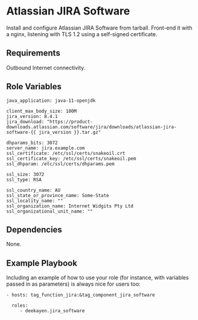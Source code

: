 Atlassian JIRA Software
=========

Install and configure Atlassian JIRA Software from tarball. Front-end it with a nginx, listening with TLS 1.2 using a self-signed certificate.

Requirements
------------

Outbound Internet connectivity.

Role Variables
--------------

```
java_application: java-11-openjdk

client_max_body_size: 100M
jira_version: 8.4.1
jira_download: "https://product-downloads.atlassian.com/software/jira/downloads/atlassian-jira-software-{{ jira_version }}.tar.gz"

dhparams_bits: 3072
server_name: jira.example.com
ssl_certificate: /etc/ssl/certs/snakeoil.crt
ssl_certificate_key: /etc/ssl/certs/snakeoil.pem
ssl_dhparam: /etc/ssl/certs/dhparams.pem

ssl_size: 3072
ssl_type: RSA

ssl_country_name: AU
ssl_state_or_province_name: Some-State
ssl_locality_name: ""
ssl_organization_name: Internet Widgits Pty Ltd
ssl_organizational_unit_name: ""
```

Dependencies
------------

None.

Example Playbook
----------------

Including an example of how to use your role (for instance, with variables passed in as parameters) is always nice for users too:

    - hosts: tag_function_jira:&tag_component_jira_software

      roles:
         - deekayen.jira_software
